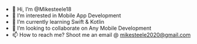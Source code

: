 - 👋 Hi, I’m @Mikesteele18
- 👀 I’m interested in Mobile App Development 
- 🌱 I’m currently learning Swift & Kotlin
- 💞️ I’m looking to collaborate on Any Mobile Development
- 📫 How to reach me? Shoot me an email @ mikesteele2020@gmail.com

<!---
Mikesteele18/Mikesteele18 is a ✨ special ✨ repository because its `README.md` (this file) appears on your GitHub profile.
You can click the Preview link to take a look at your changes.
--->

